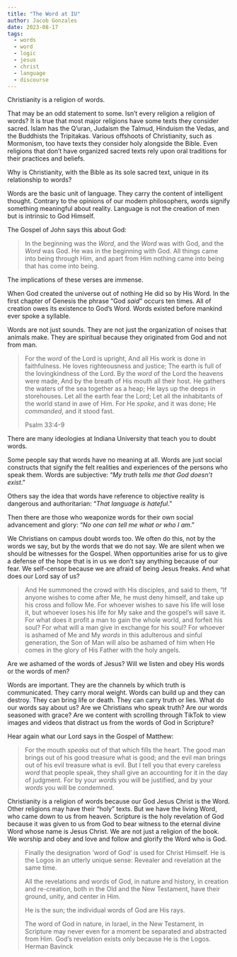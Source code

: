 ```yaml
---
title: "The Word at IU"
author: Jacob Gonzales
date: 2023-08-17
tags:
  - words
  - word
  - logic
  - jesus
  - christ
  - language
  - discourse
---
```

Christianity is a religion of words.

That may be an odd statement to some. Isn’t every religion a religion of words? It is true that most major religions have some texts they consider sacred. Islam has the Q’uran, Judaism the Talmud, Hinduism the Vedas, and the Buddhists the Tripitakas. Various offshoots of Christianity, such as Mormonism, too have texts they consider holy alongside the Bible. Even religions that don’t have organized sacred texts rely upon oral traditions for their practices and beliefs.

Why is Christianity, with the Bible as its sole sacred text, unique in its relationship to words?

Words are the basic unit of language. They carry the content of intelligent thought. Contrary to the opinions of our modern philosophers, words signify something meaningful about reality. Language is not the creation of men but is intrinsic to God Himself.

The Gospel of John says this about God:

> In the beginning was the _Word_, and the _Word_ was with God, and the _Word_ was God. He was in the beginning with God. All things came into being through Him, and apart from Him nothing came into being that has come into being.

The implications of these verses are immense.

When God created the universe out of nothing He did so by His Word. In the first chapter of Genesis the phrase “God _said_” occurs ten times. All of creation owes its existence to God’s Word. Words existed before mankind ever spoke a syllable.

Words are not just sounds. They are not just the organization of noises that animals make. They are spiritual because they originated from God and not from man.

>For the _word_ of the Lord is upright,
>And all His work is done in faithfulness.
>He loves righteousness and justice;
>The earth is full of the lovingkindness of the Lord.
>By the _word_ of the Lord the heavens were made,
>And by the breath of His mouth all their host.
>He gathers the waters of the sea together as a heap;
>He lays up the deeps in storehouses.
>Let all the earth fear the Lord;
>Let all the inhabitants of the world stand in awe of Him.
>For He _spoke_, and it was done;
>He _commanded_, and it stood fast.
>
>Psalm 33:4-9

There are many ideologies at Indiana University that teach you to doubt words.

Some people say that words have no meaning at all. Words are just social constructs that signify the felt realities and experiences of the persons who speak them. Words are subjective: “_My truth tells me that God doesn’t exist_.”

Others say the idea that words have reference to objective reality is dangerous and authoritarian: “_That language is hateful_.”  

Then there are those who weaponize words for their own social advancement and glory: “_No one can tell me what or who I am_.”

We Christians on campus doubt words too. We often do this, not by the words we say, but by the words that we do not say. We are silent when we should be witnesses for the Gospel. When opportunities arise for us to give a defense of the hope that is in us we don’t say anything because of our fear. We self-censor because we are afraid of being Jesus freaks. And what does our Lord say of us?

> And He summoned the crowd with His disciples, and said to them, “If anyone wishes to come after Me, he must deny himself, and take up his cross and follow Me. For whoever wishes to save his life will lose it, but whoever loses his life for My sake and the gospel’s will save it. For what does it profit a man to gain the whole world, and forfeit his soul? For what will a man give in exchange for his soul? For whoever is ashamed of Me and My _words_ in this adulterous and sinful generation, the Son of Man will also be ashamed of him when He comes in the glory of His Father with the holy angels.

Are we ashamed of the words of Jesus? Will we listen and obey His words or the words of men?

Words are important. They are the channels by which truth is communicated. They carry moral weight. Words can build up and they can destroy. They can bring life or death. They can carry truth or lies. What do our words say about us? Are we Christians who speak truth? Are our words seasoned with grace? Are we content with scrolling through TikTok to view images and videos that distract us from the words of God in Scripture?

Hear again what our Lord says in the Gospel of Matthew:

> For the mouth *speaks* out of that which fills the heart. The good man brings out of his good treasure what is good; and the evil man brings out of his evil treasure what is evil. But I tell you that every careless *word* that people speak, they shall give an accounting for it in the day of judgment. For by your *words* you will be justified, and by your *words* you will be condemned.

Christianity is a religion of words because our God Jesus Christ is the Word. Other religions may have their “holy” texts. But we have the living Word, who came down to us from heaven. Scripture is the holy revelation of God because it was given to us from God to bear witness to the eternal divine Word whose name is Jesus Christ. We are not just a religion of the book. We worship and obey and love and follow and glorify the Word who is God.

> Finally the designation ‘word of God’ is used for Christ Himself. He is the Logos in an utterly unique sense: Revealer and revelation at the same time.
> 
>All the revelations and words of God, in nature and history, in creation and re-creation, both in the Old and the New Testament, have their ground, unity, and center in Him.
>
>He is the sun; the individual words of God are His rays.
>
>The word of God in nature, in Israel, in the New Testament, in Scripture may never even for a moment be separated and abstracted from Him. God’s revelation exists only because He is the Logos.
> 
>Herman Bavinck